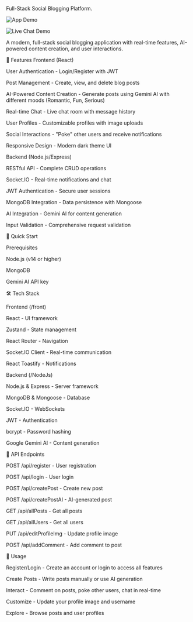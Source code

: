 Full-Stack Social Blogging Platform.

![App Demo](https://github.com/user-attachments/assets/bf9aad8f-6ea1-48a7-bd95-4ed3eb3b9287)

![Live Chat Demo](https://github.com/user-attachments/assets/8d00b52c-412a-48cc-9bd1-b826d1cd7983)


A modern, full-stack social blogging application with real-time features, AI-powered content creation, and user interactions.

🌟 Features
Frontend (React)

User Authentication - Login/Register with JWT

Post Management - Create, view, and delete blog posts

AI-Powered Content Creation - Generate posts using Gemini AI with different moods (Romantic, Fun, Serious)

Real-time Chat - Live chat room with message history

User Profiles - Customizable profiles with image uploads

Social Interactions - "Poke" other users and receive notifications

Responsive Design - Modern dark theme UI

Backend (Node.js/Express)

RESTful API - Complete CRUD operations

Socket.IO - Real-time notifications and chat

JWT Authentication - Secure user sessions

MongoDB Integration - Data persistence with Mongoose

AI Integration - Gemini AI for content generation

Input Validation - Comprehensive request validation



🚀 Quick Start

Prerequisites

Node.js (v14 or higher)

MongoDB

Gemini AI API key



🛠️ Tech Stack

Frontend (/front)

React - UI framework

Zustand - State management

React Router - Navigation

Socket.IO Client - Real-time communication

React Toastify - Notifications


Backend (/NodeJs)

Node.js & Express - Server framework

MongoDB & Mongoose - Database

Socket.IO - WebSockets

JWT - Authentication

bcrypt - Password hashing

Google Gemini AI - Content generation



🔧 API Endpoints

POST /api/register - User registration

POST /api/login - User login

POST /api/createPost - Create new post


POST /api/createPostAI - AI-generated post

GET /api/allPosts - Get all posts

GET /api/allUsers - Get all users

PUT /api/editProfileImg - Update profile image

POST /api/addComment - Add comment to post



🎯 Usage

Register/Login - Create an account or login to access all features

Create Posts - Write posts manually or use AI generation

Interact - Comment on posts, poke other users, chat in real-time

Customize - Update your profile image and username

Explore - Browse posts and user profiles

